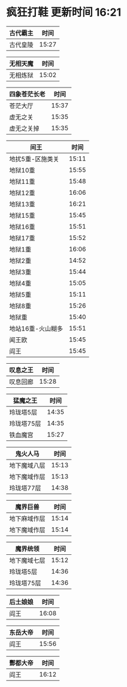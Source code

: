 # 疯狂打鞋 更新时间 16:21

| 古代霸主   | 时间    |
|--------|-------|
| 古代皇陵 | 15:27 |

| 无相天魔   | 时间    |
|--------|-------|
| 无相炼狱 | 15:02 |

| 四象苍茫长老   | 时间    |
|--------|-------|
| 苍茫大厅 | 15:37 |
| 虚无之关 | 15:35 |
| 虚无之关掉 | 15:35 |

| 间王   | 时间    |
|--------|-------|
| 地扰5重-区施类关 | 15:11 |
| 地狱10重 | 15:55 |
| 地狱11重 | 15:48 |
| 地狱12重 | 16:06 |
| 地狱13重 | 16:21 |
| 地狱15重 | 15:45 |
| 地狱16重 | 15:51 |
| 地狱17重 | 15:52 |
| 地狱1重 | 16:06 |
| 地狱2重 | 14:52 |
| 地狱3重 | 15:44 |
| 地狱4重 | 15:05 |
| 地狱5重 | 15:11 |
| 地狱8重 | 15:26 |
| 地狱重 | 15:40 |
| 地站16重-火山糊多 | 15:51 |
| 闻王欧 | 15:45 |
| 阎王 | 15:45 |

| 叹息之王   | 时间    |
|--------|-------|
| 叹息回廊 | 15:28 |

| 猛魔之王   | 时间    |
|--------|-------|
| 玲珑塔5层 | 14:35 |
| 玲珑塔75层 | 14:35 |
| 铁血魔宫 | 15:27 |

| 鬼火人马   | 时间    |
|--------|-------|
| 地下魔域八层 | 15:13 |
| 地下魔域作层 | 15:13 |
| 玲珑塔77层 | 14:38 |

| 魔界巨兽   | 时间    |
|--------|-------|
| 地下麻域作层 | 15:14 |
| 地下魔域作层 | 15:14 |

| 魔界统领   | 时间    |
|--------|-------|
| 地下魔域七层 | 15:12 |
| 玲珑塔5层 | 14:36 |
| 玲珑塔75层 | 14:36 |

| 后土娘娘   | 时间    |
|--------|-------|
| 阎王 | 16:08 |

| 东岳大帝   | 时间    |
|--------|-------|
| 阎王 | 15:56 |

| 酆都大帝   | 时间    |
|--------|-------|
| 阎王 | 16:12 |